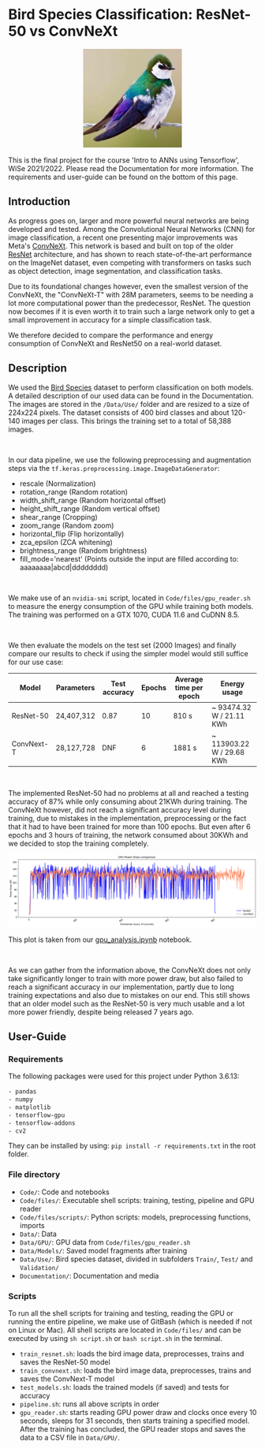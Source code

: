 # Bird Species Classification: ResNet-50 vs ConvNeXt

<p align="center"><img src='Data\Use\Validation\VIOLET GREEN SWALLOW\1.jpg' width=200></p>

This is the final project for the course 'Intro to ANNs using Tensorflow', WiSe 2021/2022. Please read the Documentation for more information. The requirements and user-guide can be found on the bottom of this page. 


## Introduction

As progress goes on, larger and more powerful neural networks are being developed and tested. Among the Convolutional Neural Networks (CNN) for image classification, a recent one presenting major improvements was Meta's [ConvNeXt](https://arxiv.org/abs/2201.03545). This network is based and built on top of the older [ResNet](https://arxiv.org/abs/1512.03385) architecture, and has shown to reach state-of-the-art performance on the ImageNet dataset, even competing with transformers on tasks such as object detection, image segmentation, and classification tasks.

Due to its foundational changes however, even the smallest version of the ConvNeXt, the "ConvNeXt-T" with 28M parameters, seems to be needing a lot more computational power than the predecessor, ResNet. The question now becomes if it is even worth it to train such a large network only to get a small improvement in accuracy for a simple classification task. 

We therefore decided to compare the performance and energy consumption of ConvNeXt and ResNet50 on a real-world dataset.


## Description

We used the [Bird Species](https://www.kaggle.com/gpiosenka/100-bird-species) dataset to perform classification on both models. A detailed description of our used data can be found in the Documentation. The images are stored in the `/Data/Use/` folder and are resized to a size of 224x224 pixels. The dataset consists of 400 bird classes and about 120-140 images per class. This brings the training set to a total of 58,388 images.

<br />

In our data pipeline, we use the following preprocessing and augmentation steps via the `tf.keras.preprocessing.image.ImageDataGenerator`:

- rescale (Normalization)
- rotation_range (Random rotation)
- width_shift_range (Random horizontal offset)
- height_shift_range (Random vertical offset)
- shear_range   (Cropping) 
- zoom_range (Random zoom)
- horizontal_flip (Flip horizontally)
- zca_epsilon (ZCA whitening)
- brightness_range  (Random brightness)
- fill_mode='nearest' (Points outside the input are filled according to: aaaaaaaa|abcd|dddddddd)

<br />

We make use of an `nvidia-smi` script, located in `Code/files/gpu_reader.sh` to measure the energy consumption of the GPU while training both models. The training was performed on a GTX 1070, CUDA 11.6 and CuDNN 8.5.

<br />

We then evaluate the models on the test set (2000 Images) and finally compare our results to check if using the simpler model would still suffice for our use case: 

| Model | Parameters | Test accuracy | Epochs | Average time per epoch | Energy usage | 
|--------|-----------|--------------|--------|---------------|--------------|
| ResNet-50 | 24,407,312 | 0.87 | 10 | 810 s | ~ 93474.32 W / 21.11 KWh |
| ConvNext-T | 28,127,728 | DNF | 6 | 1881 s | ~ 113903.22 W / 29.68 KWh |

<br />

The implemented ResNet-50 had no problems at all and reached a testing accuracy of 87% while only consuming about 21KWh during training. The ConvNeXt however, did not reach a significant accuracy level during training, due to mistakes in the implementation, preprocessing or the fact that it had to have been trained for more than 100 epochs. But even after 6 epochs and 3 hours of training, the network consumed about 30KWh and we decided to stop the training completely. 

<p align="center"><img src='Documentation/Media/GPU_comparison.png'></p>

This plot is taken from our [gpu_analysis.ipynb](Code/gpu_analysis.ipynb) notebook. 

<br />

As we can gather from the information above, the ConvNeXt does not only take significantly longer to train with more power draw, but also failed to reach a significant accuracy in our implementation, partly due to long training expectations and also due to mistakes on our end. This still shows that an older model such as the ResNet-50 is very much usable and a lot more power friendly, despite being released 7 years ago. 

## User-Guide

### Requirements

The following packages were used for this project under Python 3.6.13: 

```
- pandas
- numpy
- matplotlib
- tensorflow-gpu
- tensorflow-addons
- cv2
```

They can be installed by using: `pip install -r requirements.txt` in the root folder. 

### File directory

- `Code/`: Code and notebooks
- `Code/files/`: Executable shell scripts: training, testing, pipeline and GPU reader
- `Code/files/scripts/`: Python scripts: models, preprocessing functions, imports
- `Data/`: Data
- `Data/GPU/`: GPU data from `Code/files/gpu_reader.sh`
- `Data/Models/`: Saved model fragments after training
- `Data/Use/`: Bird species dataset, divided in subfolders `Train/`, `Test/` and `Validation/`
- `Documentation/`: Documentation and media 

### Scripts 

To run all the shell scripts for training and testing, reading the GPU or running the entire pipeline, we make use of GitBash (which is needed if not on Linux or Mac). All shell scripts are located in `Code/files/` and can be executed by using `sh script.sh` or `bash script.sh` in the terminal. 

- `train_resnet.sh`: loads the bird image data, preprocesses, trains and saves the ResNet-50 model
- `train_convnext.sh`: loads the bird image data, preprocesses, trains and saves the ConvNext-T model
- `test_models.sh`: loads the trained models (if saved) and tests for accuracy
- `pipeline.sh`: runs all above scripts in order
- `gpu_reader.sh`: starts reading GPU power draw and clocks once every 10 seconds, sleeps for 31 seconds, then starts training a specified model. After the training has concluded, the GPU reader stops and saves the data to a CSV file in `Data/GPU/`.

